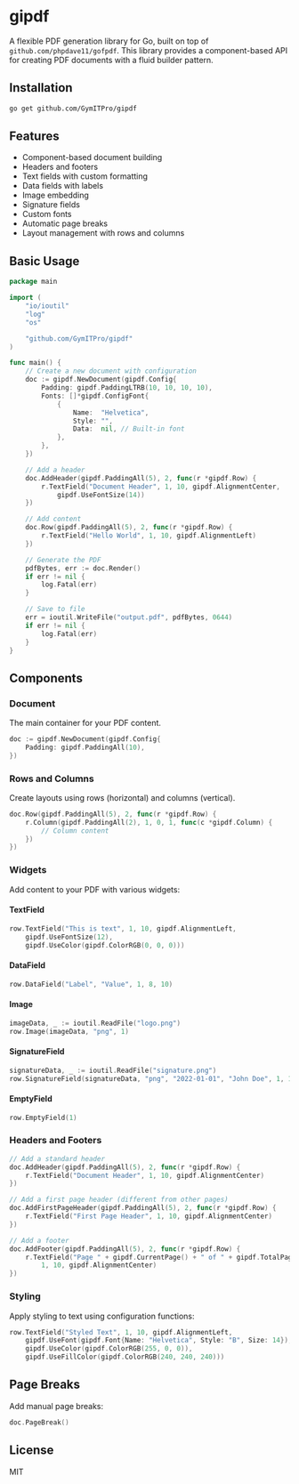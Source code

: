 # gipdf

A flexible PDF generation library for Go, built on top of `github.com/phpdave11/gofpdf`. This library provides a component-based API for creating PDF documents with a fluid builder pattern.

## Installation

```bash
go get github.com/GymITPro/gipdf
```

## Features

- Component-based document building
- Headers and footers
- Text fields with custom formatting
- Data fields with labels
- Image embedding
- Signature fields
- Custom fonts
- Automatic page breaks
- Layout management with rows and columns

## Basic Usage

```go
package main

import (
	"io/ioutil"
	"log"
	"os"

	"github.com/GymITPro/gipdf"
)

func main() {
	// Create a new document with configuration
	doc := gipdf.NewDocument(gipdf.Config{
		Padding: gipdf.PaddingLTRB(10, 10, 10, 10),
		Fonts: []*gipdf.ConfigFont{
			{
				Name:  "Helvetica",
				Style: "",
				Data:  nil, // Built-in font
			},
		},
	})

	// Add a header
	doc.AddHeader(gipdf.PaddingAll(5), 2, func(r *gipdf.Row) {
		r.TextField("Document Header", 1, 10, gipdf.AlignmentCenter, 
			gipdf.UseFontSize(14))
	})

	// Add content
	doc.Row(gipdf.PaddingAll(5), 2, func(r *gipdf.Row) {
		r.TextField("Hello World", 1, 10, gipdf.AlignmentLeft)
	})

	// Generate the PDF
	pdfBytes, err := doc.Render()
	if err != nil {
		log.Fatal(err)
	}

	// Save to file
	err = ioutil.WriteFile("output.pdf", pdfBytes, 0644)
	if err != nil {
		log.Fatal(err)
	}
}
```

## Components

### Document

The main container for your PDF content.

```go
doc := gipdf.NewDocument(gipdf.Config{
    Padding: gipdf.PaddingAll(10),
})
```

### Rows and Columns

Create layouts using rows (horizontal) and columns (vertical).

```go
doc.Row(gipdf.PaddingAll(5), 2, func(r *gipdf.Row) {
    r.Column(gipdf.PaddingAll(2), 1, 0, 1, func(c *gipdf.Column) {
        // Column content
    })
})
```

### Widgets

Add content to your PDF with various widgets:

#### TextField

```go
row.TextField("This is text", 1, 10, gipdf.AlignmentLeft, 
    gipdf.UseFontSize(12),
    gipdf.UseColor(gipdf.ColorRGB(0, 0, 0)))
```

#### DataField

```go
row.DataField("Label", "Value", 1, 8, 10)
```

#### Image

```go
imageData, _ := ioutil.ReadFile("logo.png")
row.Image(imageData, "png", 1)
```

#### SignatureField

```go
signatureData, _ := ioutil.ReadFile("signature.png")
row.SignatureField(signatureData, "png", "2022-01-01", "John Doe", 1, 10)
```

#### EmptyField

```go
row.EmptyField(1)
```

### Headers and Footers

```go
// Add a standard header
doc.AddHeader(gipdf.PaddingAll(5), 2, func(r *gipdf.Row) {
    r.TextField("Document Header", 1, 10, gipdf.AlignmentCenter)
})

// Add a first page header (different from other pages)
doc.AddFirstPageHeader(gipdf.PaddingAll(5), 2, func(r *gipdf.Row) {
    r.TextField("First Page Header", 1, 10, gipdf.AlignmentCenter)
})

// Add a footer
doc.AddFooter(gipdf.PaddingAll(5), 2, func(r *gipdf.Row) {
    r.TextField("Page " + gipdf.CurrentPage() + " of " + gipdf.TotalPages(), 
        1, 10, gipdf.AlignmentCenter)
})
```

### Styling

Apply styling to text using configuration functions:

```go
row.TextField("Styled Text", 1, 10, gipdf.AlignmentLeft,
    gipdf.UseFont(gipdf.Font{Name: "Helvetica", Style: "B", Size: 14}),
    gipdf.UseColor(gipdf.ColorRGB(255, 0, 0)),
    gipdf.UseFillColor(gipdf.ColorRGB(240, 240, 240)))
```

## Page Breaks

Add manual page breaks:

```go
doc.PageBreak()
```

## License

MIT